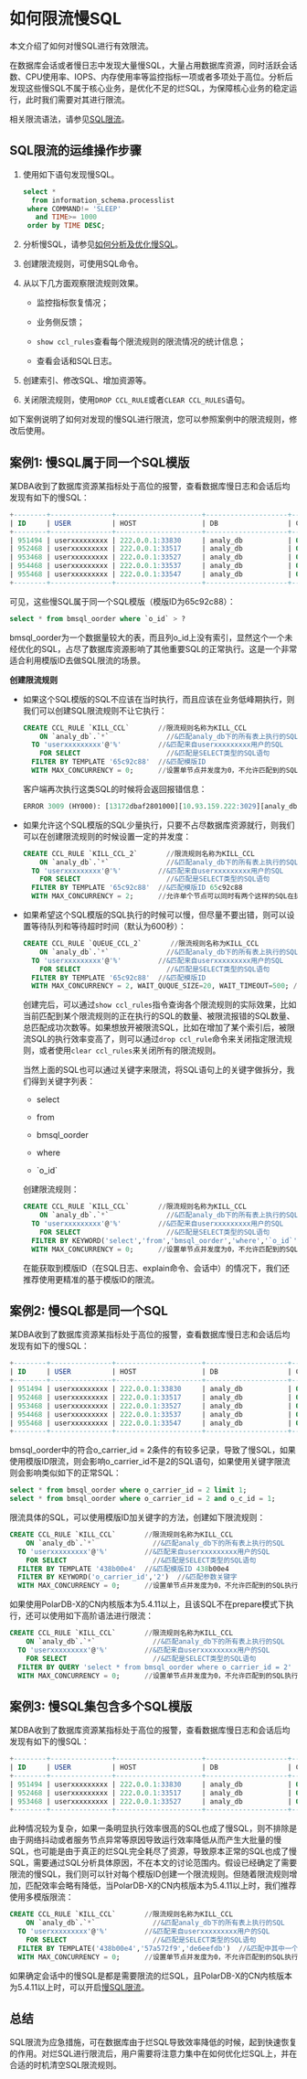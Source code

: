 如何限流慢SQL 
=============================

本文介绍了如何对慢SQL进行有效限流。

在数据库会话或者慢日志中发现大量慢SQL，大量占用数据库资源，同时活跃会话数、CPU使用率、IOPS、内存使用率等监控指标一项或者多项处于高位。分析后发现这些慢SQL不属于核心业务，是优化不足的烂SQL，为保障核心业务的稳定运行，此时我们需要对其进行限流。

相关限流语法，请参见[SQL限流](../../dev-guide/topics/sql-concurrency-control-devguide.md)。

SQL限流的运维操作步骤 
---------------------------------

1. 使用如下语句发现慢SQL。

   ```sql
   select *
     from information_schema.processlist
    where COMMAND!= 'SLEEP'
      and TIME>= 1000
    order by TIME DESC;
   ```

   

2. 分析慢SQL，请参见[如何分析及优化慢SQL](slow-query-tuning.md)。

3. 创建限流规则，可使用SQL命令。

4. 从以下几方面观察限流规则效果。
   * 监控指标恢复情况；
   
   * 业务侧反馈；
   
   * `show ccl_rules`查看每个限流规则的限流情况的统计信息；
   
   * 查看会话和SQL日志。
   
   
   
5. 创建索引、修改SQL、增加资源等。

6. 关闭限流规则，使用`DROP CCL_RULE`或者`CLEAR CCL_RULES`语句。




如下案例说明了如何对发现的慢SQL进行限流，您可以参照案例中的限流规则，修改后使用。

案例1: 慢SQL属于同一个SQL模版 
----------------------------------------

某DBA收到了数据库资源某指标处于高位的报警，查看数据库慢日志和会话后均发现有如下的慢SQL：

```sql
+--------+---------------+---------------------+--------------------+---------+------+-------+----------------------------------------------+-----------------+
| ID     | USER          | HOST                | DB                 | COMMAND | TIME | STATE | INFO                                         | SQL_TEMPLATE_ID |
+--------+---------------+---------------------+--------------------+---------+------+-------+----------------------------------------------+-----------------+
| 951494 | userxxxxxxxxx | 222.0.0.1:33830     | analy_db           | Query   |   40 |       | select * from bmsql_oorder where `o_id` > 12 | 65c92c88        |
| 952468 | userxxxxxxxxx | 222.0.0.1:33517     | analy_db           | Query   |   43 |       | select * from bmsql_oorder where `o_id` > 10 | 65c92c88        |
| 953468 | userxxxxxxxxx | 222.0.0.1:33527     | analy_db           | Query   |   43 |       | select * from bmsql_oorder where `o_id` > 23 | 65c92c88        |
| 954468 | userxxxxxxxxx | 222.0.0.1:33537     | analy_db           | Query   |   43 |       | select * from bmsql_oorder where `o_id` > 25 | 65c92c88        |
| 955468 | userxxxxxxxxx | 222.0.0.1:33547     | analy_db           | Query   |   43 |       | select * from bmsql_oorder where `o_id` > 27 | 65c92c88        |
+--------+---------------+---------------------+--------------------+---------+------+-------+----------------------------------------------+-----------------+
```



可见，这些慢SQL属于同一个SQL模版（模版ID为65c92c88）：

```sql
select * from bmsql_oorder where `o_id` > ?
```



bmsql_oorder为一个数据量较大的表，而且列o_id上没有索引，显然这个一个未经优化的SQL，占尽了数据库资源影响了其他重要SQL的正常执行。这是一个非常适合利用模版ID去做SQL限流的场景。

**创建限流规则**

* 如果这个SQL模版的SQL不应该在当时执行，而且应该在业务低峰期执行，则我们可以创建SQL限流规则不让它执行：

  ```sql
  CREATE CCL_RULE `KILL_CCL`       //限流规则名称为KILL_CCL
      ON `analy_db`.`*`              //&匹配analy_db下的所有表上执行的SQL
    TO 'userxxxxxxxxx'@'%'         //&匹配来自userxxxxxxxxx用户的SQL
      FOR SELECT                     //&匹配是SELECT类型的SQL语句
    FILTER BY TEMPLATE '65c92c88'  //&匹配模版ID
    WITH MAX_CONCURRENCY = 0;      //设置单节点并发度为0，不允许匹配到的SQL执行
  ```

  

  客户端再次执行这类SQL的时候将会返回报错信息：

  ```sql
  ERROR 3009 (HY000): [13172dbaf2801000][10.93.159.222:3029][analy_db]Exceeding the max concurrency 0 per node of ccl rule KILL_CCL
  ```

  

* 如果允许这个SQL模版的SQL少量执行，只要不占尽数据库资源就行，则我们可以在创建限流规则的时候设置一定的并发度：

  ```sql
  CREATE CCL_RULE `KILL_CCL_2`       //限流规则名称为KILL_CCL
      ON `analy_db`.`*`              //&匹配analy_db下的所有表上执行的SQL
    TO 'userxxxxxxxxx'@'%'         //&匹配来自userxxxxxxxxx用户的SQL
      FOR SELECT                     //&匹配是SELECT类型的SQL语句
    FILTER BY TEMPLATE '65c92c88'  //&匹配模版ID 65c92c88
    WITH MAX_CONCURRENCY = 2;      //允许单个节点可以同时有两个这样的SQL在执行
  ```


* 如果希望这个SQL模版的SQL执行的时候可以慢，但尽量不要出错，则可以设置等待队列和等待超时时间（默认为600秒）：

  ```sql
  CREATE CCL_RULE `QUEUE_CCL_2`       //限流规则名称为KILL_CCL
      ON `analy_db`.`*`              //&匹配analy_db下的所有表上执行的SQL
    TO 'userxxxxxxxxx'@'%'         //&匹配来自userxxxxxxxxx用户的SQL
      FOR SELECT                     //&匹配是SELECT类型的SQL语句
    FILTER BY TEMPLATE '65c92c88'  //&匹配模版ID
    WITH MAX_CONCURRENCY = 2, WAIT_QUQUE_SIZE=20, WAIT_TIMEOUT=500; //单节点并发度为2，单节点等待队列长度为20，等待超时时间为500秒
  ```

  

  创建完后，可以通过`show ccl_rules`指令查询各个限流规则的实际效果，比如当前匹配到某个限流规则的正在执行的SQL的数量、被限流报错的SQL数量、总匹配成功次数等。如果想放开被限流SQL，比如在增加了某个索引后，被限流SQL的执行效率变高了，则可以通过`drop ccl_rule`命令来关闭指定限流规则，或者使用`clear ccl_rules`来关闭所有的限流规则。

  当然上面的SQL也可以通过关键字来限流，将SQL语句上的关键字做拆分，我们得到关键字列表：
  * select
  
  * from
  
  * bmsql_oorder
  
  * where
  
  * \`o_id\`
  
  
  
  
  

  创建限流规则：

  ```sql
  CREATE CCL_RULE `KILL_CCL`       //限流规则名称为KILL_CCL
      ON `analy_db`.`*`              //&匹配analy_db下的所有表上执行的SQL
    TO 'userxxxxxxxxx'@'%'         //&匹配来自userxxxxxxxxx用户的SQL
      FOR SELECT                     //&匹配是SELECT类型的SQL语句
    FILTER BY KEYWORD('select','from','bmsql_oorder','where','`o_id`')  //&匹配模版ID
    WITH MAX_CONCURRENCY = 0;      //设置单节点并发度为0，不允许匹配到的SQL执行
  ```

  

  在能获取到模版ID（在SQL日志、explain命令、会话中）的情况下，我们还推荐使用更精准的基于模版ID的限流。

案例2: 慢SQL都是同一个SQL 
--------------------------------------

某DBA收到了数据库资源某指标处于高位的报警，查看数据库慢日志和会话后均发现有如下的慢SQL：

```sql
+--------+---------------+---------------------+--------------------+---------+------+-------+---------------------------------------------------+-----------------+
| ID     | USER          | HOST                | DB                 | COMMAND | TIME | STATE | INFO                                              | SQL_TEMPLATE_ID |
+--------+---------------+---------------------+--------------------+---------+------+-------+---------------------------------------------------+-----------------+
| 951494 | userxxxxxxxxx | 222.0.0.1:33830     | analy_db           | Query   |   40 |       | select * from bmsql_oorder where o_carrier_id = 2 | 438b00e4        |
| 952468 | userxxxxxxxxx | 222.0.0.1:33517     | analy_db           | Query   |   43 |       | select * from bmsql_oorder where o_carrier_id = 2 | 438b00e4        |
| 953468 | userxxxxxxxxx | 222.0.0.1:33527     | analy_db           | Query   |   43 |       | select * from bmsql_oorder where o_carrier_id = 2 | 438b00e4        |
| 954468 | userxxxxxxxxx | 222.0.0.1:33537     | analy_db           | Query   |   43 |       | select * from bmsql_oorder where o_carrier_id = 2 | 438b00e4        |
| 955468 | userxxxxxxxxx | 222.0.0.1:33547     | analy_db           | Query   |   43 |       | select * from bmsql_oorder where o_carrier_id = 2 | 438b00e4        |
+--------+---------------+---------------------+--------------------+---------+------+-------+---------------------------------------------------+-----------------+
```



bmsql_oorder中的符合o_carrier_id = 2条件的有较多记录，导致了慢SQL，如果使用模版ID限流，则会影响o_carrier_id不是2的SQL语句，如果使用关键字限流则会影响类似如下的正常SQL：

```sql
select * from bmsql_oorder where o_carrier_id = 2 limit 1;
select * from bmsql_oorder where o_carrier_id = 2 and o_c_id = 1;
```



限流具体的SQL，可以使用模版ID加关键字的方法，创建如下限流规则：

```sql
CREATE CCL_RULE `KILL_CCL`       //限流规则名称为KILL_CCL
    ON `analy_db`.`*`              //&匹配analy_db下的所有表上执行的SQL
  TO 'userxxxxxxxxx'@'%'         //&匹配来自userxxxxxxxxx用户的SQL
    FOR SELECT                     //&匹配是SELECT类型的SQL语句
  FILTER BY TEMPLATE '438b00e4'  //&匹配模版ID 438b00e4
  FILTER BY KEYWORD('o_carrier_id','2')  //&匹配参数关键字
  WITH MAX_CONCURRENCY = 0;      //设置单节点并发度为0，不允许匹配到的SQL执行
```



如果使用PolarDB-X的CN内核版本为5.4.11以上，且该SQL不在prepare模式下执行，还可以使用如下高阶语法进行限流：

```sql
CREATE CCL_RULE `KILL_CCL`       //限流规则名称为KILL_CCL
    ON `analy_db`.`*`              //&匹配analy_db下的所有表上执行的SQL
  TO 'userxxxxxxxxx'@'%'         //&匹配来自userxxxxxxxxx用户的SQL
    FOR SELECT                     //&匹配是SELECT类型的SQL语句
  FILTER BY QUERY 'select * from bmsql_oorder where o_carrier_id = 2'  //&匹配SQL语句
  WITH MAX_CONCURRENCY = 0;      //设置单节点并发度为0，不允许匹配到的SQL执行
```



案例3: 慢SQL集包含多个SQL模版 
----------------------------------------

某DBA收到了数据库资源某指标处于高位的报警，查看数据库慢日志和会话后均发现有如下的慢SQL：

```sql
+--------+---------------+---------------------+--------------------+---------+------+-------+---------------------------------------------------+-----------------+
| ID     | USER          | HOST                | DB                 | COMMAND | TIME | STATE | INFO                                              | SQL_TEMPLATE_ID |
+--------+---------------+---------------------+--------------------+---------+------+-------+---------------------------------------------------+-----------------+
| 951494 | userxxxxxxxxx | 222.0.0.1:33830     | analy_db           | Query   |   40 |       | select * from bmsql_oorder where o_carrier_id = 2 | 438b00e4        |
| 952468 | userxxxxxxxxx | 222.0.0.1:33517     | analy_db           | Query   |   43 |       | select * from bmsql_order_line where ol_o_id = 2  | 57a572f9        |
| 953468 | userxxxxxxxxx | 222.0.0.1:33527     | analy_db           | Query   |   43 |       | select * from bmsql_new_order where no_w_id = 2   | de6eefdb        |
+--------+---------------+---------------------+--------------------+---------+------+-------+---------------------------------------------------+-----------------+
```



此种情况较为复杂，如果一条明显执行效率很高的SQL也成了慢SQL，则不排除是由于网络抖动或者服务节点异常等原因导致运行效率降低从而产生大批量的慢SQL，也可能是由于真正的烂SQL完全耗尽了资源，导致原本正常的SQL也成了慢SQL，需要通过SQL分析具体原因，不在本文的讨论范围内。假设已经确定了需要限流的慢SQL，我们则可以针对每个模版ID创建一个限流规则。但随着限流规则增加，匹配效率会略有降低，当PolarDB-X的CN内核版本为5.4.11以上时，我们推荐使用多模版限流：

```sql
CREATE CCL_RULE `KILL_CCL`       //限流规则名称为KILL_CCL
    ON `analy_db`.`*`              //&匹配analy_db下的所有表上执行的SQL
  TO 'userxxxxxxxxx'@'%'         //&匹配来自userxxxxxxxxx用户的SQL
    FOR SELECT                     //&匹配是SELECT类型的SQL语句
  FILTER BY TEMPLATE('438b00e4','57a572f9','de6eefdb')  //&匹配中其中一个模版ID，则该匹配项算匹配成功
  WITH MAX_CONCURRENCY = 0;      //设置单节点并发度为0，不允许匹配到的SQL执行
```



如果确定会话中的慢SQL是都是需要限流的烂SQL，且PolarDB-X的CN内核版本为5.4.11以上时，可以开启[慢SQL限流](../../dev-guide/topics/sql-concurrency-control-devguide.md)。

总结 
-----------------------

SQL限流为应急措施，可在数据库由于烂SQL导致效率降低的时候，起到快速恢复的作用。对烂SQL进行限流后，用户需要将注意力集中在如何优化烂SQL上，并在合适的时机清空SQL限流规则。
